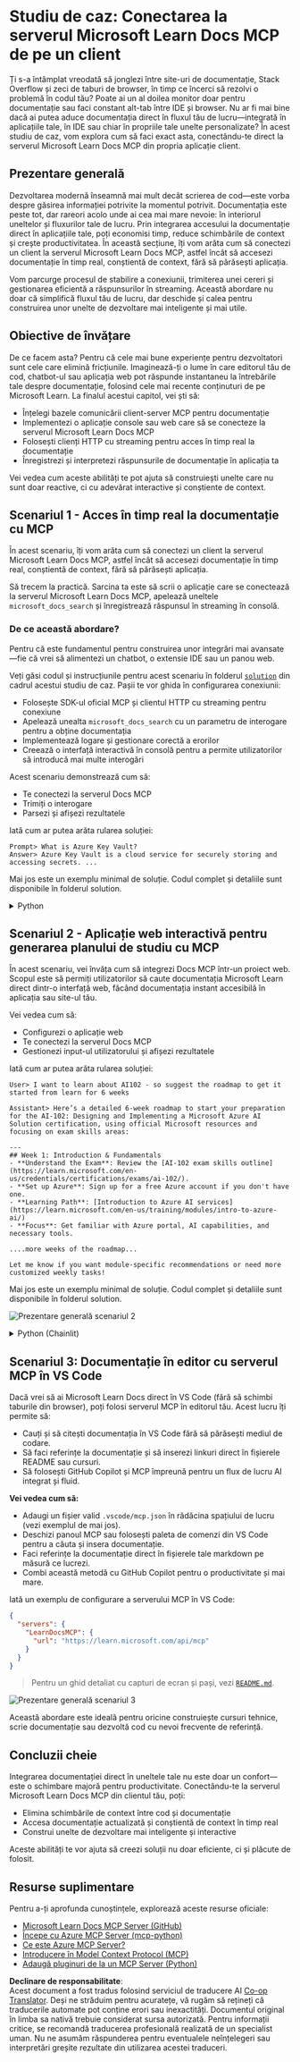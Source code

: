 <!--
CO_OP_TRANSLATOR_METADATA:
{
  "original_hash": "4319d291c9d124ecafea52b3d04bfa0e",
  "translation_date": "2025-07-14T06:29:22+00:00",
  "source_file": "09-CaseStudy/docs-mcp/README.md",
  "language_code": "ro"
}
-->
# Studiu de caz: Conectarea la serverul Microsoft Learn Docs MCP de pe un client

Ți s-a întâmplat vreodată să jonglezi între site-uri de documentație, Stack Overflow și zeci de taburi de browser, în timp ce încerci să rezolvi o problemă în codul tău? Poate ai un al doilea monitor doar pentru documentație sau faci constant alt-tab între IDE și browser. Nu ar fi mai bine dacă ai putea aduce documentația direct în fluxul tău de lucru—integrată în aplicațiile tale, în IDE sau chiar în propriile tale unelte personalizate? În acest studiu de caz, vom explora cum să faci exact asta, conectându-te direct la serverul Microsoft Learn Docs MCP din propria aplicație client.

## Prezentare generală

Dezvoltarea modernă înseamnă mai mult decât scrierea de cod—este vorba despre găsirea informației potrivite la momentul potrivit. Documentația este peste tot, dar rareori acolo unde ai cea mai mare nevoie: în interiorul uneltelor și fluxurilor tale de lucru. Prin integrarea accesului la documentație direct în aplicațiile tale, poți economisi timp, reduce schimbările de context și crește productivitatea. În această secțiune, îți vom arăta cum să conectezi un client la serverul Microsoft Learn Docs MCP, astfel încât să accesezi documentație în timp real, conștientă de context, fără să părăsești aplicația.

Vom parcurge procesul de stabilire a conexiunii, trimiterea unei cereri și gestionarea eficientă a răspunsurilor în streaming. Această abordare nu doar că simplifică fluxul tău de lucru, dar deschide și calea pentru construirea unor unelte de dezvoltare mai inteligente și mai utile.

## Obiective de învățare

De ce facem asta? Pentru că cele mai bune experiențe pentru dezvoltatori sunt cele care elimină fricțiunile. Imaginează-ți o lume în care editorul tău de cod, chatbot-ul sau aplicația web pot răspunde instantaneu la întrebările tale despre documentație, folosind cele mai recente conținuturi de pe Microsoft Learn. La finalul acestui capitol, vei ști să:

- Înțelegi bazele comunicării client-server MCP pentru documentație
- Implementezi o aplicație console sau web care să se conecteze la serverul Microsoft Learn Docs MCP
- Folosești clienți HTTP cu streaming pentru acces în timp real la documentație
- Înregistrezi și interpretezi răspunsurile de documentație în aplicația ta

Vei vedea cum aceste abilități te pot ajuta să construiești unelte care nu sunt doar reactive, ci cu adevărat interactive și conștiente de context.

## Scenariul 1 - Acces în timp real la documentație cu MCP

În acest scenariu, îți vom arăta cum să conectezi un client la serverul Microsoft Learn Docs MCP, astfel încât să accesezi documentație în timp real, conștientă de context, fără să părăsești aplicația.

Să trecem la practică. Sarcina ta este să scrii o aplicație care se conectează la serverul Microsoft Learn Docs MCP, apelează uneltele `microsoft_docs_search` și înregistrează răspunsul în streaming în consolă.

### De ce această abordare?
Pentru că este fundamentul pentru construirea unor integrări mai avansate—fie că vrei să alimentezi un chatbot, o extensie IDE sau un panou web.

Veți găsi codul și instrucțiunile pentru acest scenariu în folderul [`solution`](./solution/README.md) din cadrul acestui studiu de caz. Pașii te vor ghida în configurarea conexiunii:
- Folosește SDK-ul oficial MCP și clientul HTTP cu streaming pentru conexiune
- Apelează unealta `microsoft_docs_search` cu un parametru de interogare pentru a obține documentația
- Implementează logare și gestionare corectă a erorilor
- Creează o interfață interactivă în consolă pentru a permite utilizatorilor să introducă mai multe interogări

Acest scenariu demonstrează cum să:
- Te conectezi la serverul Docs MCP
- Trimiți o interogare
- Parsezi și afișezi rezultatele

Iată cum ar putea arăta rularea soluției:

```
Prompt> What is Azure Key Vault?
Answer> Azure Key Vault is a cloud service for securely storing and accessing secrets. ...
```

Mai jos este un exemplu minimal de soluție. Codul complet și detaliile sunt disponibile în folderul solution.

<details>
<summary>Python</summary>

```python
import asyncio
from mcp.client.streamable_http import streamablehttp_client
from mcp import ClientSession

async def main():
    async with streamablehttp_client("https://learn.microsoft.com/api/mcp") as (read_stream, write_stream, _):
        async with ClientSession(read_stream, write_stream) as session:
            await session.initialize()
            result = await session.call_tool("microsoft_docs_search", {"query": "Azure Functions best practices"})
            print(result.content)

if __name__ == "__main__":
    asyncio.run(main())
```

- Pentru implementarea completă și logare, vezi [`scenario1.py`](../../../../09-CaseStudy/docs-mcp/solution/python/scenario1.py).
- Pentru instrucțiuni de instalare și utilizare, consultă fișierul [`README.md`](./solution/python/README.md) din același folder.
</details>

## Scenariul 2 - Aplicație web interactivă pentru generarea planului de studiu cu MCP

În acest scenariu, vei învăța cum să integrezi Docs MCP într-un proiect web. Scopul este să permiți utilizatorilor să caute documentația Microsoft Learn direct dintr-o interfață web, făcând documentația instant accesibilă în aplicația sau site-ul tău.

Vei vedea cum să:
- Configurezi o aplicație web
- Te conectezi la serverul Docs MCP
- Gestionezi input-ul utilizatorului și afișezi rezultatele

Iată cum ar putea arăta rularea soluției:

```
User> I want to learn about AI102 - so suggest the roadmap to get it started from learn for 6 weeks

Assistant> Here’s a detailed 6-week roadmap to start your preparation for the AI-102: Designing and Implementing a Microsoft Azure AI Solution certification, using official Microsoft resources and focusing on exam skills areas:

---
## Week 1: Introduction & Fundamentals
- **Understand the Exam**: Review the [AI-102 exam skills outline](https://learn.microsoft.com/en-us/credentials/certifications/exams/ai-102/).
- **Set up Azure**: Sign up for a free Azure account if you don't have one.
- **Learning Path**: [Introduction to Azure AI services](https://learn.microsoft.com/en-us/training/modules/intro-to-azure-ai/)
- **Focus**: Get familiar with Azure portal, AI capabilities, and necessary tools.

....more weeks of the roadmap...

Let me know if you want module-specific recommendations or need more customized weekly tasks!
```

Mai jos este un exemplu minimal de soluție. Codul complet și detaliile sunt disponibile în folderul solution.

![Prezentare generală scenariul 2](../../../../translated_images/scenario2.0c92726d5cd81f68238e5ba65f839a0b300d5b74b8ca7db28bc8f900c3e7d037.ro.png)

<details>
<summary>Python (Chainlit)</summary>

Chainlit este un framework pentru construirea de aplicații web AI conversaționale. Facilitează crearea de chatboți și asistenți interactivi care pot apela uneltele MCP și afișa rezultatele în timp real. Este ideal pentru prototipare rapidă și interfețe prietenoase cu utilizatorul.

```python
import chainlit as cl
import requests

MCP_URL = "https://learn.microsoft.com/api/mcp"

@cl.on_message
def handle_message(message):
    query = {"question": message}
    response = requests.post(MCP_URL, json=query)
    if response.ok:
        result = response.json()
        cl.Message(content=result.get("answer", "No answer found.")).send()
    else:
        cl.Message(content="Error: " + response.text).send()
```

- Pentru implementarea completă, vezi [`scenario2.py`](../../../../09-CaseStudy/docs-mcp/solution/python/scenario2.py).
- Pentru instrucțiuni de configurare și rulare, consultă [`README.md`](./solution/python/README.md).
</details>

## Scenariul 3: Documentație în editor cu serverul MCP în VS Code

Dacă vrei să ai Microsoft Learn Docs direct în VS Code (fără să schimbi taburile din browser), poți folosi serverul MCP în editorul tău. Acest lucru îți permite să:
- Cauți și să citești documentația în VS Code fără să părăsești mediul de codare.
- Să faci referințe la documentație și să inserezi linkuri direct în fișierele README sau cursuri.
- Să folosești GitHub Copilot și MCP împreună pentru un flux de lucru AI integrat și fluid.

**Vei vedea cum să:**
- Adaugi un fișier valid `.vscode/mcp.json` în rădăcina spațiului de lucru (vezi exemplul de mai jos).
- Deschizi panoul MCP sau folosești paleta de comenzi din VS Code pentru a căuta și insera documentație.
- Faci referințe la documentație direct în fișierele tale markdown pe măsură ce lucrezi.
- Combi această metodă cu GitHub Copilot pentru o productivitate și mai mare.

Iată un exemplu de configurare a serverului MCP în VS Code:

```json
{
  "servers": {
    "LearnDocsMCP": {
      "url": "https://learn.microsoft.com/api/mcp"
    }
  }
}
```

</details>

> Pentru un ghid detaliat cu capturi de ecran și pași, vezi [`README.md`](./solution/scenario3/README.md).

![Prezentare generală scenariul 3](../../../../translated_images/step4-prompt-chat.12187bb001605efc5077992b621f0fcd1df12023c5dce0464f8eb8f3d595218f.ro.png)

Această abordare este ideală pentru oricine construiește cursuri tehnice, scrie documentație sau dezvoltă cod cu nevoi frecvente de referință.

## Concluzii cheie

Integrarea documentației direct în uneltele tale nu este doar un confort—este o schimbare majoră pentru productivitate. Conectându-te la serverul Microsoft Learn Docs MCP din clientul tău, poți:

- Elimina schimbările de context între cod și documentație
- Accesa documentație actualizată și conștientă de context în timp real
- Construi unelte de dezvoltare mai inteligente și interactive

Aceste abilități te vor ajuta să creezi soluții nu doar eficiente, ci și plăcute de folosit.

## Resurse suplimentare

Pentru a-ți aprofunda cunoștințele, explorează aceste resurse oficiale:

- [Microsoft Learn Docs MCP Server (GitHub)](https://github.com/MicrosoftDocs/mcp)
- [Începe cu Azure MCP Server (mcp-python)](https://learn.microsoft.com/en-us/azure/developer/azure-mcp-server/get-started#create-the-python-app)
- [Ce este Azure MCP Server?](https://learn.microsoft.com/en-us/azure/developer/azure-mcp-server/)
- [Introducere în Model Context Protocol (MCP)](https://modelcontextprotocol.io/introduction)
- [Adaugă pluginuri de la un MCP Server (Python)](https://learn.microsoft.com/en-us/semantic-kernel/concepts/plugins/adding-mcp-plugins)

**Declinare de responsabilitate**:  
Acest document a fost tradus folosind serviciul de traducere AI [Co-op Translator](https://github.com/Azure/co-op-translator). Deși ne străduim pentru acuratețe, vă rugăm să rețineți că traducerile automate pot conține erori sau inexactități. Documentul original în limba sa nativă trebuie considerat sursa autorizată. Pentru informații critice, se recomandă traducerea profesională realizată de un specialist uman. Nu ne asumăm răspunderea pentru eventualele neînțelegeri sau interpretări greșite rezultate din utilizarea acestei traduceri.